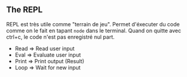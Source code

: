 ## The REPL

REPL est très utile comme "terrain de jeu". Permet d'éxecuter du code comme on le fait en tapant `node` dans le terminal. Quand on quitte avec ctrl+c, le code n'est pas enregistré nul part.

- Read => Read user input
- Eval => Evaluate user input
- Print => Print output (Result)
- Loop => Wait for new input
